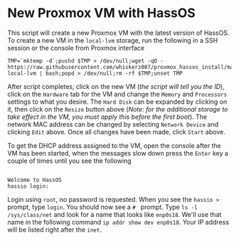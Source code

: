 # New Proxmox VM with HassOS

This script will create a new Proxmox VM with the latest version of HassOS. To create a new VM in the `local-lvm` storage, run the following in a SSH session or the console from Proxmox interface

```
TMP=`mktemp -d`;pushd $TMP > /dev/null;wget -qO - https://raw.githubusercontent.com/whiskerz007/proxmox_hassos_install/master/install.sh local-lvm | bash;popd > /dev/null;rm -rf $TMP;unset TMP 
```

After script completes, click on the new VM (_the script will tell you the ID_), click on the `Hardware` tab for the VM and change the `Memory` and `Processors` settings to what you desire. The `Hard Disk` can be expanded by clicking on it, then click on the `Resize` button above (_Note: for the additional storage to take effect in the VM, you must apply this before the first boot_). The network MAC address can be changed by selecting `Network Device` and clicking `Edit` above. Once all changes have been made, click `Start` above.

To get the DHCP address assigned to the VM, open the console after the VM has been started, when the messages slow down press the `Enter` key a couple of times until you see the following

```

Welcome to HassOS
hassio login:
```

Login using `root`, no password is requested. When you see the `hassio > ` prompt, type `login`. You should now see a `# ` prompt. Type `ls -l /sys/class/net` and look for a name that looks like `enp0s18`. We'll use that name in the following command `ip addr show dev enp0s18`. Your IP address will be listed right after the `inet`.
